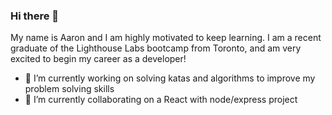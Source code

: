 ### Hi there 👋

My name is Aaron and I am highly motivated to keep learning. I am a recent graduate of the Lighthouse Labs bootcamp from Toronto, and am very excited to begin my career as a developer!

- 🔭 I’m currently working on solving katas and algorithms to improve my problem solving skills
- 🌱 I’m currently collaborating on a React with node/express project

<!--
**aaron3993/aaron3993** is a ✨ _special_ ✨ repository because its `README.md` (this file) appears on your GitHub profile.

Here are some ideas to get you started:

- 🔭 I’m currently working on ...
- 🌱 I’m currently learning ...
- 👯 I’m looking to collaborate on ...
- 🤔 I’m looking for help with ...
- 💬 Ask me about ...
- 📫 How to reach me: ...
- 😄 Pronouns: ...
- ⚡ Fun fact: ...
-->
